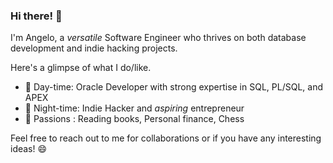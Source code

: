 ### Hi there! 👋

I'm Angelo, a *versatile* Software Engineer who thrives on both database development and indie hacking projects. 

Here's a glimpse of what I do/like.

- 💼 Day-time: Oracle Developer with strong expertise in SQL, PL/SQL, and APEX
- 🌙 Night-time: Indie Hacker and *aspiring* entrepreneur
- 💖 Passions : Reading books, Personal finance, Chess

Feel free to reach out to me for collaborations or if you have any interesting ideas! 😄

